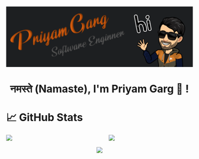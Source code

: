 [![Header](/assets/Header.png)](https://github.com/gargpriyam21)

<h1 align="center">नमस्ते (Namaste), I'm Priyam Garg 👋 ! </h1>



# &#x1f4c8; GitHub Stats

<img  src="https://github-readme-stats.vercel.app/api?username=gargpriyam21&show_icons=true&hide_border=true&bg_color=1d1f21&title_color=E0610E&text_color=666666&icon_color=E0610E" width="45%" align="right" >

<img  src="https://github-readme-streak-stats.herokuapp.com?user=gargpriyam21&theme=dark&hide_border=true&background=1D1F21&stroke=E0610E&ring=E0610E&fire=DD2727&currStreakNum=666666&sideNums=666666&currStreakLabel=E0610E&sideLabels=E0610E&dates=666666" width="45%" >

<br>
  
<p align="center">
  <img  src="https://github-readme-stats.vercel.app/api/top-langs/?username=gargpriyam21&exclude_repo=Projects_Android2017FallPitampura,Android2017FallPitampura,games,acmws-2020-pyspark,coding-interview-university,Problems&hide_border=true&layout=compact&bg_color=1d1f21&title_color=E0610E&text_color=666666&icon_color=E0610E&langs_count=8" width="45%" >
</p>




<!--
**gargpriyam21/gargpriyam21** is a ✨ _special_ ✨ repository because its `README.md` (this file) appears on your GitHub profile.

Here are some ideas to get you started:

- 🔭 I’m currently working on ...
- 🌱 I’m currently learning ...
- 👯 I’m looking to collaborate on ...
- 🤔 I’m looking for help with ...
- 💬 Ask me about ...
- 📫 How to reach me: ...
- 😄 Pronouns: ...
- ⚡ Fun fact: ...
-->
